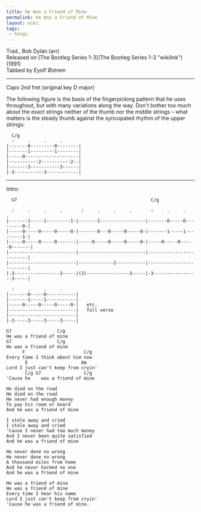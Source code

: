 ```yaml
---
title: He Was a Friend of Mine
permalink: He Was a Friend of Mine
layout: wiki
tags:
 - Songs
---
```


Trad., Bob Dylan (arr)  
Released on [The Bootleg Series 1-3](The Bootleg Series 1-3 "wikilink")
(1991)  
Tabbed by Eyolf Østrem

* * * * *

Capo 2nd fret (original key D major)

The following figure is the basis of the fingerpicking pattern that he
uses throughout, but with many variations along the way. Don't bother
too much about the exact strings neither of the thumb nor the middle
strings – what matters is the steady thumb against the syncopated rhythm
of the upper strings:

      C/g
      :     .     .     .
    |-------0---------0--------|
    |-------1---------1--------|
    |-----0--------------------|
    |-----------2-----------2--|
    |-------3-----------3------|
    |-3-----------3------------|

* * * * *

Intro:

      G7                                                  C/g

      :     .     .     .       :     .     .     .       :     .     .     .
    |-------1-----1---------1-|-------1-----------------|-------0-----0---------0-|
    |-----0-----0-----0-----0-|-------0---0-----0-----0-|-------1-----1---------1-|
    |-----0-----0-----0-------|-----0-----0-----0-----0-|-----0-----0-----0-------|
    |-------------------------|-------------------------|-------------------------|
    |-------------------------|-------------2-----------|-------------------------|
    |-3-----------------3-----|(3)----------------3-----|-3-----------------3-----|

      :     .     .     .
    |-------0-----0-----------|
    |-------1-----1-----------|
    |-----0-----0-----0-----0-|   etc.
    |-------------------------|   full verse
    |-------------------------|
    |-3-----3-----3-----3-----|

    G7                 C/g
    He was a friend of mine
    G7                 C/g
    He was a friend of mine
          F                      C/g
    Every time I think about him now
           E                    Am
    Lord I just can't keep from cryin'
           C/g G7                C/g
    'Cause he    was a friend of mine

    He died on the road
    He died on the road
    He never had enough money
    To pay his room or board
    And he was a friend of mine

    I stole away and cried
    I stole away and cried
    'Cause I never had too much money
    And I never been quite satisfied
    And he was a friend of mine

    He never done no wrong
    He never done no wrong
    A thousand miles from home
    And he never harmed no one
    And he was a friend of mine

    He was a friend of mine
    He was a friend of mine
    Every time I hear his name
    Lord I just can't keep from cryin'
    'Cause he was a friend of mine.
